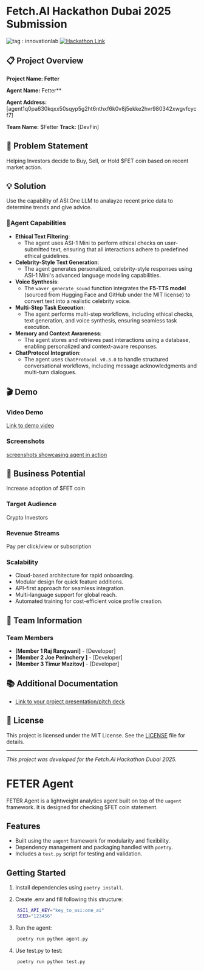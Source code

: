 # Fetch.AI Hackathon Dubai 2025 Submission

![tag : innovationlab](https://img.shields.io/badge/innovationlab-3D8BD3)
[![Hackathon Link](https://img.shields.io/badge/Event-Fetch.AI_Hackathon_Dubai_2025-blue)](https://lu.ma/zjn0njeu?tk=p6Uvcy)

## 📋 Project Overview

**Project Name: Fetter**

**Agent Name:** Fetter**

**Agent Address:** [agent1q0pa630kqxx50sqyp5g2ht6nthxf6k0v8j5ekke2hvr980342xwgvfcycf7]

**Team Name:**  $Fetter
**Track:** [DevFin]

## 🌟 Problem Statement

Helping Investors decide to Buy, Sell, or Hold $FET coin based on recent market action.

## 💡 Solution

Use the capability of ASI:One LLM to analayze recent price data to determine trends and give advice.

### **🚀Agent Capabilities**
- **Ethical Text Filtering**:
  - The agent uses ASI-1 Mini to perform ethical checks on user-submitted text, ensuring that all interactions adhere to predefined ethical guidelines.
- **Celebrity-Style Text Generation**:
  - The agent generates personalized, celebrity-style responses using ASI-1 Mini's advanced language modeling capabilities.
- **Voice Synthesis**:
   - The `waver_generate_sound` function integrates the **F5-TTS model** (sourced from Hugging Face and GitHub under the MIT license) to convert text into a realistic celebrity voice.
- **Multi-Step Task Execution**:
  - The agent performs multi-step workflows, including ethical checks, text generation, and voice synthesis, ensuring seamless task execution.
- **Memory and Context Awareness**:
  - The agent stores and retrieves past interactions using a database, enabling personalized and context-aware responses.
- **ChatProtocol Integration**:
  - The agent uses `ChatProtocol v0.3.0` to handle structured conversational workflows, including message acknowledgments and multi-turn dialogues.



## 🎬 Demo

### Video Demo
[Link to demo video](https://github.com/tmazitov/FETER/blob/master/docs/demo.mp4)

### Screenshots
[screenshots showcasing agent in action](https://github.com/tmazitov/FETER/blob/master/docs/fetter_screenshots.pdf)

## 💼 Business Potential

Increase adoption of $FET coin

### **Target Audience**
Crypto Investors

### **Revenue Streams**
Pay per click/view or subscription

### **Scalability**
- Cloud-based architecture for rapid onboarding.
- Modular design for quick feature additions.
- API-first approach for seamless integration.
- Multi-language support for global reach.
- Automated training for cost-efficient voice profile creation.

## 👥 Team Information

### Team Members

- **[Member 1 Raj Rangwani]** - [Developer]
- **[Member 2 Joe Perinchery ]** - [Developer]
- **[Member 3 Timur Mazitov]** - [Developer]

## 📚 Additional Documentation

- [ Link to your project presentation/pitch deck](https://github.com/tmazitov/FETER/blob/master/docs/slides.pdf)



## 📝 License

This project is licensed under the MIT License. See the [LICENSE](./LICENSE) file for details.

---

*This project was developed for the Fetch.AI Hackathon Dubai 2025.*



# FETER Agent

FETER Agent is a lightweight analytics agent built on top of the `uagent` framework. 
It is designed for checking $FET coin statement.

## Features
- Built using the `uagent` framework for modularity and flexibility.
- Dependency management and packaging handled with `poetry`.
- Includes a `test.py` script for testing and validation.

## Getting Started
1. Install dependencies using `poetry install`.

2. Create .env and fill following this structure:
```bash
    ASI1_API_KEY="key_to_asi:one_ai"
    SEED="123456"
```

3. Run the agent: 
```bash
    poetry run python agent.py
```

4. Use test.py to test:
```bash
    poetry run python test.py
```
